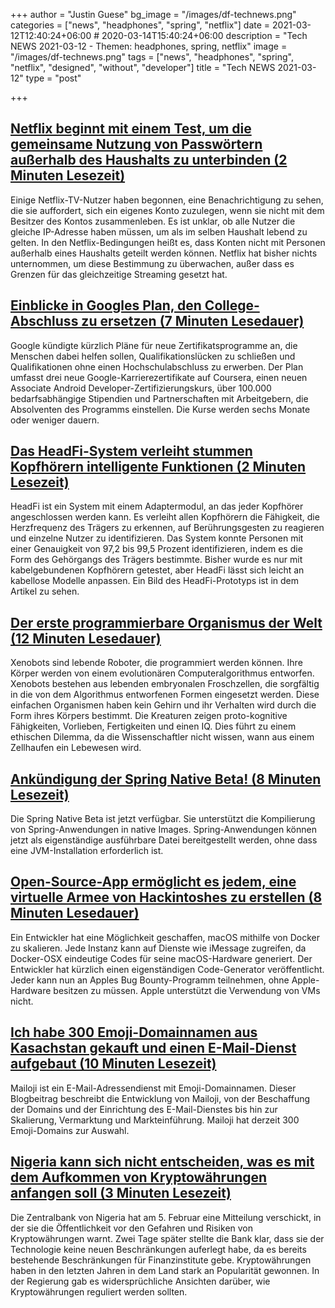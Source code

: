 +++
author = "Justin Guese"
bg_image = "/images/df-technews.png"
categories = ["news", "headphones", "spring", "netflix"]
date = 2021-03-12T12:40:24+06:00 # 2020-03-14T15:40:24+06:00
description = "Tech NEWS 2021-03-12 - Themen: headphones, spring, netflix"
image = "/images/df-technews.png"
tags = ["news", "headphones", "spring", "netflix", "designed", "without", "developer"]
title = "Tech NEWS 2021-03-12"
type = "post"

+++

## [Netflix beginnt mit einem Test, um die gemeinsame Nutzung von Passwörtern außerhalb des Haushalts zu unterbinden (2 Minuten Lesezeit)](https://thestreamable.com/news/netflix-begins-test-to-crack-down-on-password-sharing-outside-your-household)

 Einige Netflix-TV-Nutzer haben begonnen, eine Benachrichtigung zu sehen, die sie auffordert, sich ein eigenes Konto zuzulegen, wenn sie nicht mit dem Besitzer des Kontos zusammenleben. Es ist unklar, ob alle Nutzer die gleiche IP-Adresse haben müssen, um als im selben Haushalt lebend zu gelten. In den Netflix-Bedingungen heißt es, dass Konten nicht mit Personen außerhalb eines Haushalts geteilt werden können. Netflix hat bisher nichts unternommen, um diese Bestimmung zu überwachen, außer dass es Grenzen für das gleichzeitige Streaming gesetzt hat.

## [Einblicke in Googles Plan, den College-Abschluss zu ersetzen (7 Minuten Lesedauer)](https://www.inc.com/justin-bariso/inside-googles-plan-to-disrupt-college-degree-exclusive.html)

 Google kündigte kürzlich Pläne für neue Zertifikatsprogramme an, die Menschen dabei helfen sollen, Qualifikationslücken zu schließen und Qualifikationen ohne einen Hochschulabschluss zu erwerben. Der Plan umfasst drei neue Google-Karrierezertifikate auf Coursera, einen neuen Associate Android Developer-Zertifizierungskurs, über 100.000 bedarfsabhängige Stipendien und Partnerschaften mit Arbeitgebern, die Absolventen des Programms einstellen. Die Kurse werden sechs Monate oder weniger dauern.

## [Das HeadFi-System verleiht stummen Kopfhörern intelligente Funktionen (2 Minuten Lesezeit)](https://newatlas.com/wearables/headfi-dumb-headphones-smart-functions/)

 HeadFi ist ein System mit einem Adaptermodul, an das jeder Kopfhörer angeschlossen werden kann. Es verleiht allen Kopfhörern die Fähigkeit, die Herzfrequenz des Trägers zu erkennen, auf Berührungsgesten zu reagieren und einzelne Nutzer zu identifizieren. Das System konnte Personen mit einer Genauigkeit von 97,2 bis 99,5 Prozent identifizieren, indem es die Form des Gehörgangs des Trägers bestimmte. Bisher wurde es nur mit kabelgebundenen Kopfhörern getestet, aber HeadFi lässt sich leicht an kabellose Modelle anpassen. Ein Bild des HeadFi-Prototyps ist in dem Artikel zu sehen.

## [Der erste programmierbare Organismus der Welt (12 Minuten Lesedauer)](https://pioneerworks.org/broadcast/xenobots-claire-evans/)

 Xenobots sind lebende Roboter, die programmiert werden können. Ihre Körper werden von einem evolutionären Computeralgorithmus entworfen. Xenobots bestehen aus lebenden embryonalen Froschzellen, die sorgfältig in die von dem Algorithmus entworfenen Formen eingesetzt werden. Diese einfachen Organismen haben kein Gehirn und ihr Verhalten wird durch die Form ihres Körpers bestimmt. Die Kreaturen zeigen proto-kognitive Fähigkeiten, Vorlieben, Fertigkeiten und einen IQ. Dies führt zu einem ethischen Dilemma, da die Wissenschaftler nicht wissen, wann aus einem Zellhaufen ein Lebewesen wird.

## [Ankündigung der Spring Native Beta! (8 Minuten Lesezeit)](https://spring.io/blog/2021/03/11/announcing-spring-native-beta)

 Die Spring Native Beta ist jetzt verfügbar. Sie unterstützt die Kompilierung von Spring-Anwendungen in native Images. Spring-Anwendungen können jetzt als eigenständige ausführbare Datei bereitgestellt werden, ohne dass eine JVM-Installation erforderlich ist.

## [Open-Source-App ermöglicht es jedem, eine virtuelle Armee von Hackintoshes zu erstellen (8 Minuten Lesedauer)](https://www.vice.com/en/article/akdmb8/open-source-app-lets-anyone-create-a-virtual-army-of-hackintoshes)

 Ein Entwickler hat eine Möglichkeit geschaffen, macOS mithilfe von Docker zu skalieren. Jede Instanz kann auf Dienste wie iMessage zugreifen, da Docker-OSX eindeutige Codes für seine macOS-Hardware generiert. Der Entwickler hat kürzlich einen eigenständigen Code-Generator veröffentlicht. Jeder kann nun an Apples Bug Bounty-Programm teilnehmen, ohne Apple-Hardware besitzen zu müssen. Apple unterstützt die Verwendung von VMs nicht.

## [Ich habe 300 Emoji-Domainnamen aus Kasachstan gekauft und einen E-Mail-Dienst aufgebaut (10 Minuten Lesezeit)](https://tinyprojects.dev/projects/mailoji)

 Mailoji ist ein E-Mail-Adressendienst mit Emoji-Domainnamen. Dieser Blogbeitrag beschreibt die Entwicklung von Mailoji, von der Beschaffung der Domains und der Einrichtung des E-Mail-Dienstes bis hin zur Skalierung, Vermarktung und Markteinführung. Mailoji hat derzeit 300 Emoji-Domains zur Auswahl.

## [Nigeria kann sich nicht entscheiden, was es mit dem Aufkommen von Kryptowährungen anfangen soll (3 Minuten Lesezeit)](https://restofworld.org/2021/nigerian-authorities-are-struggling-to-figure-out-what-to-do-about-the-rise-and-rise-of-cryptocurrency/)

 Die Zentralbank von Nigeria hat am 5. Februar eine Mitteilung verschickt, in der sie die Öffentlichkeit vor den Gefahren und Risiken von Kryptowährungen warnt. Zwei Tage später stellte die Bank klar, dass sie der Technologie keine neuen Beschränkungen auferlegt habe, da es bereits bestehende Beschränkungen für Finanzinstitute gebe. Kryptowährungen haben in den letzten Jahren in dem Land stark an Popularität gewonnen. In der Regierung gab es widersprüchliche Ansichten darüber, wie Kryptowährungen reguliert werden sollten.

